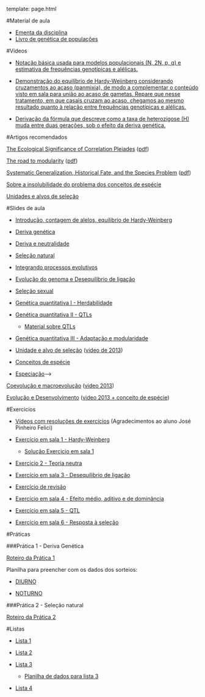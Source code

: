 template: page.html

#Material de aula

- [Ementa da disciplina](/bio208/static/pdfs/ementa.pdf)
- [Livro de genética de populações](/bio208/static/pdfs/livro_paulo_otto.pdf)
<!--- [Capítulo Templeton - Unidade e Alvo de seleção](/bio208/static/pdfs/artigos/3_ProvEnv_13_templeton_RB.pdf)-->

#Vídeos

- [Notação básica usada para modelos populacionais (N, 2N, p, q) e estimativa de frequências genotípicas e alélicas.](https://drive.google.com/open?id=0B0cMRcvHJszGUWV2SFV0VUxqSnc)

- [Demonstração do equilíbrio de Hardy-Weiinberg considerando cruzamentos ao acaso (panmixia), de modo a complementar o conteúdo visto em sala para união ao acaso de gametas. Repare que nesse tratamento, em que casais cruzam ao acaso, chegamos ao mesmo resultado quanto à relação entre frequências genotípicas e alélicas. ](https://drive.google.com/open?id=0B0cMRcvHJszGeHFTR1VHbXNPZm8)

- [Derivação da fórmula que descreve como a taxa de heterozigose (H) muda entre duas gerações, sob o efeito da deriva genética.](https://drive.google.com/open?id=0B0cMRcvHJszGRWd2SDQ0TjBUWk0)

#Artigos recomendados

[The Ecological Significance of Correlation Pleiades](http://www.jstor.org/stable/2405824)  ([pdf](/bio208/static/pdfs/artigos/Berg-1960.pdf))

[The road to modularity](http://www.nature.com/nrg/journal/v9/n12/abs/nrg2267.html) ([pdf](/bio208/static/pdfs/artigos/Wagner_etal-2007.pdf))

[Systematic Generalization, Historical Fate, and the Species Problem](http://sysbio.oxfordjournals.org/content/42/3/231.abstract) ([pdf](/bio208/static/pdfs/artigos/OHara-1993.pdf))

[Sobre a insolubilidade do problema dos conceitos de espécie](/bio208/static/pdfs/artigos/conceito-especie-2016.pdf)

[Unidades e alvos de seleção](/bio208/static/pdfs/artigos/3_ProvEnv_13_templeton_RB.pdf)

#Slides de aula

- [Introdução, contagem de alelos, equilibrio de Hardy-Weinberg](/bio208/static/pdfs/2016/aulas/aula1_hwp_2016.pdf)

- [Deriva genética](/bio208/static/pdfs/2016/aulas/aula2_deriva_2016.pdf)

- [Deriva e neutralidade](/bio208/static/pdfs/2016/aulas/aula3_deriva_neutralidade_2016.pdf)

- [Seleção natural](/bio208/static/pdfs/2016/aulas/aula4_selecao_2016.pdf)

- [Integrando processos evolutivos](/bio208/static/pdfs/2016/aulas/aula5_integrando_2016.pdf)

<!--- ([video](http://iptv.usp.br/portal/video.action?idItem=24406) -->
- [Evolução do genoma e Desequilibrio de ligação](/bio208/static/pdfs/2016/aulas/aula6_ld.pdf)
<!--[Evolução do genôma](/bio208/static/pdfs/2016/aulas/.pdf)-->

- [Seleção sexual](/bio208/static/pdfs/2016/aulas/aula7_selsexual.pdf)

- [Genética quantitativa I - Herdabilidade](/bio208/static/pdfs/2016/aulas/aula8_herdabilidade.pdf)

- [Genética quantitativa II - QTLs](/bio208/static/pdfs/2016/aulas/aula9_qtl.pdf)
	- [Material sobre QTLs](http://www.ib.usp.br/evolucao/QTL/)

- [Genética quantitativa III - Adaptação e modularidade](/bio208/static/pdfs/2016/aulas/aula10_modularidade-e-adaptacao.pdf)

- [Unidade e alvo de seleção](/bio208/static/pdfs/2016/aulas/aula11_unidades-de-selecao.pdf) ([video de 2013](https://www.youtube.com/watch?v=T_dOhTe-RYQ))

- [Conceitos de espécie](/bio208/static/pdfs/2016/aulas/aula12_conceito-especies.pdf)

- [Especiação](/bio208/static/pdfs/aulas2014/aula13_especiacao.pdf)-->

[Coevolução e macroevolução](/bio208/static/pdfs/2016/aulas/aula14_coevolucao.pdf) ([video 2013](https://www.youtube.com/watch?v=p3kaFDX1GaM))

[Evolução e Desenvolvimento](/bio208/static/pdfs/2016/aulas/aula15_desenvolvimento.pdf) ([video 2013 + conceito de espécie](https://www.youtube.com/watch?v=wkAEd4FgiYw))

#Exercicios

- [Vídeos com resoluções de exercícios](https://www.youtube.com/channel/UCIIQXj93tvq-cM-9zwCVkCQ) (Agradecimentos ao aluno José Pinheiro Felici)

- [Exercício em sala 1 - Hardy-Weinberg](/bio208/static/pdfs/2016/exercicios/ex_sala_1.pdf)

	- [Solução Exercicio em sala 1](/bio208/static/pdfs/2016/exercicios/ex_sala_1_solucao.pdf)


<!--- [Exercicio 1 - Contagem de alelos e equilibrio Hardy-Weinberg](/bio208/static/pdfs/2016/exercicios/exercicio1.pdf)-->
<!--- [Solução Exercicio 1](/bio208/static/pdfs/2016/exercicios/Sol-exercicio1.pdf)-->

- [Exercicio 2 - Teoria neutra](/bio208/static/pdfs/2016/exercicios/ex_sala_2.pdf)
<!--- [Solução Exercicio 2](/bio208/static/pdfs/2016/exercicios/Sol-exercicio2.pdf)-->

- [Exercício em sala 3 - Desequilibrio de ligação](/bio208/static/pdfs/2016/exercicios/ex_sala_3.pdf)
<!--- [Solução Exercicio 3](/bio208/static/pdfs/2016/exercicios/Sol-exercicio3.pdf)-->

- [Exercício de revisão](/bio208/static/pdfs/2016/exercicios/ex_revisao.html)
<!--- [Exercicio 4 - Herdabilidade](/bio208/static/pdfs/2016/exercicios/exercicio4.pdf)-->
<!--- [Solução Exercicio 4](/bio208/static/pdfs/2016/exercicios/Sol-exercicio4.pdf)-->

- [Exercício em sala 4 - Efeito médio, aditivo e de dominância](https://diogro.github.io/exGenQuant/quant_gen_1.html)

- [Exercício em sala 5 - QTL](/bio208/static/pdfs/2016/exercicios/ex_sala_5.pdf)

- [Exercício em sala 6 - Resposta à seleção](/bio208/static/pdfs/2016/exercicios/ex_sala_6.pdf)


#Práticas

###Prática 1 - Deriva Genética

[Roteiro da Prática 1](/bio208/static/pdfs/2016/roteiros/pratica1.pdf)

Planilha para preencher com os dados dos sorteios:

- [DIURNO](https://docs.google.com/spreadsheets/d/1VBsJRUMiE6ncKurRlNU4bX19XKAgU-VgEsaClZOzaWM/edit?usp=sharing)

- [NOTURNO](https://docs.google.com/spreadsheets/d/1YpU85ekvxiPpQm9V3zSxZHSgUSs11VEyEyNmtGkw6Xc/edit?usp=sharing)

###Prática 2 - Seleção natural

[Roteiro da Prática 2](/bio208/static/pdfs/2016/roteiros/pratica2.pdf)

<!--##Prática 3 - Seleção natural e deriva-->

<!--- [Roteiro prática 3](/bio208/static/pdfs/2016/listas/2014-roteiro-pratica3.pdf)-->
<!--- Planilhas prática 3 :-->

<!--- [Diurno](https://docs.google.com/spreadsheets/d/1xFXMwo76CAUCUe8ozyXeIliKd1TGkcc8eJ11mjQt0BA)-->
<!--- [Noturno](https://docs.google.com/spreadsheets/d/1eOEO5_rTXby6lbp0NSWk0OhCsZQ3bTmPo-Xk14dAO_8)-->

<!--###Prática 3 - Genética Quantitativa-->

<!--- [Diurno](https://docs.google.com/spreadsheets/d/1go16jkiaENbKI1MSzpjzRohHX4FGks2NWN2cfHHhiVQ/edit#gid=0)-->
<!--- [Noturno](https://docs.google.com/spreadsheets/d/1H9XIt3sXWEiYAj-ubvVJ-yaWcwvpo0T-0f17mWmr_KU/edit#gid=0)-->

#Listas

- [Lista 1](/bio208/static/pdfs/2016/listas/lista1.pdf)

- [Lista 2](/bio208/static/pdfs/2016/listas/lista2.pdf)

- [Lista 3](/bio208/static/pdfs/2016/listas/lista3.pdf)

	- [Planilha de dados para lista 3](https://docs.google.com/spreadsheets/d/1SJkHjMFAXlqk4COxJU3janyqPfen208d6AzLiKuJMp4/edit?usp=sharing)

- [Lista 4](/bio208/static/pdfs/2016/listas/lista4.pdf)
<!--- [gabarito](/bio208/static/pdfs/2016/listas/lista4_gabarito.pdf)-->

<!--- [Planilha de dados para lista 4](/bio208/static/pdfs/2016/listas/planilha_lista4.xlsx)-->
<!--- [Tutorial de regressão linear para calculo da herdabilidade](/bio208/static/pdfs/2016/listas/Tutorial_RL.pdf)-->

 <!--[Lista 5](/bio208/static/pdfs/2016/listas/lista5.pdf)-->
<!--- [gabarito](/bio208/static/pdfs/2016/listas/lista5_gabarito.pdf)-->
